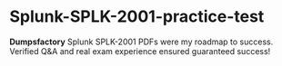 # Splunk-SPLK-2001-practice-test
**Dumpsfactory** Splunk SPLK-2001 PDFs were my roadmap to success. Verified Q&amp;A and real exam experience ensured guaranteed success!
